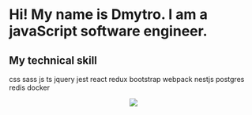 # Hi! My name is Dmytro. I am a javaScript software engineer.

## My technical skill

css sass js ts jquery jest react redux bootstrap webpack nestjs postgres redis docker
 <p align="center">
  <a href="https://skillicons.dev">
    <img src="https://skillicons.dev/icons?i=html, css, sass, js, ts, jquery, jest, react, redux, bootstrap, webpack, nodejs, express, nestjs, postgres, redis, docker" />
  </a>
</p>
